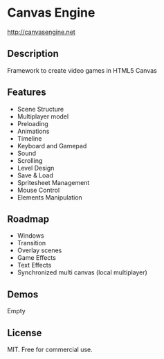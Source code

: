 # Canvas Engine
http://canvasengine.net

## Description

Framework to create video games in HTML5 Canvas

## Features

* Scene Structure
* Multiplayer model
* Preloading
* Animations
* Timeline
* Keyboard and Gamepad
* Sound
* Scrolling
* Level Design
* Save & Load
* Spritesheet Management
* Mouse Control
* Elements Manipulation

## Roadmap

* Windows
* Transition
* Overlay scenes
* Game Effects
* Text Effects
* Synchronized multi canvas (local multiplayer)

## Demos

Empty

## License

MIT. Free for commercial use.

